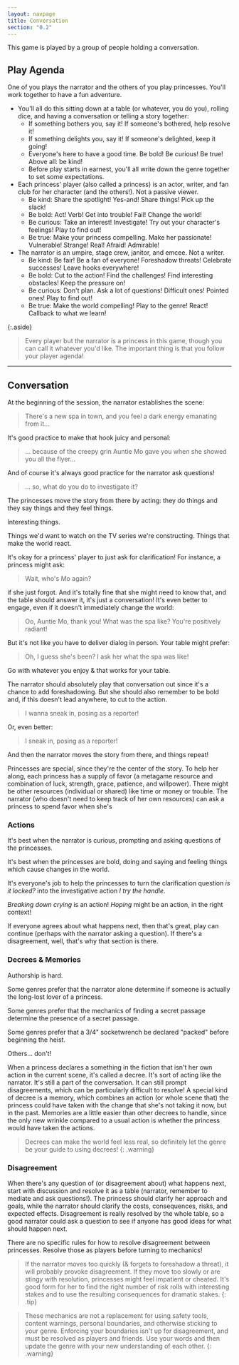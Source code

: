 ```yaml
---
layout: navpage
title: Conversation
section: "0.2"
---
```

This game is played by a group of people holding a conversation.

## Play Agenda

One of you plays the narrator and the others of you play princesses. You'll work together to have a fun adventure.
* You'll all do this sitting down at a table (or whatever, you do you), rolling dice, and having a conversation or telling a story together:
  * If something bothers you, say it! If someone's bothered, help resolve it!
  * If something delights you, say it! If someone's delighted, keep it going!
  * Everyone's here to have a good time. Be bold! Be curious! Be true! Above all: be kind!
  * Before play starts in earnest, you'll all write down the genre together to set some expectations.
* Each princess' player (also called a princess) is an actor, writer, and fan club for her character (and the others!). Not a passive viewer.
  * Be kind: Share the spotlight! Yes-and! Share things! Pick up the slack!
  * Be bold: Act! Verb! Get into trouble! Fail! Change the world!
  * Be curious: Take an interest! Investigate! Try out your character's feelings! Play to find out!
  * Be true: Make your princess compelling. Make her passionate! Vulnerable! Strange! Real! Afraid! Admirable!
* The narrator is an umpire, stage crew, janitor, and emcee. Not a writer.
  * Be kind: Be fair! Be a fan of everyone! Foreshadow threats! Celebrate successes! Leave hooks everywhere!
  * Be bold: Cut to the action! Find the challenges! Find interesting obstacles! Keep the pressure on!
  * Be curious: Don't plan. Ask a lot of questions! Difficult ones! Pointed ones! Play to find out!
  * Be true: Make the world compelling! Play to the genre! React! Callback to what we learn!

{:.aside}
> Every player but the narrator is a princess in this game, though you can call it whatever you'd like.
> The important thing is that you follow your player agenda!

---
## Conversation

At the beginning of the session, the narrator establishes the scene:
> There's a new spa in town, and you feel a dark energy emanating from it...

It's good practice to make that hook juicy and personal:
> ... because of the creepy grin Auntie Mo gave you when she showed you all the flyer...

And of course it's always good practice for the narrator ask questions!
> ... so, what do you do to investigate it?

The princesses move the story from there by acting:
they do things and they say things and they feel things.

Interesting things.

Things we'd want to watch on the TV series we're constructing.
Things that make the world react.

It's okay for a princess' player to just ask for clarification! For instance, a princess might ask:
> Wait, who's Mo again?

if she just forgot.
And it's totally fine that she might need to know that, and the table should answer it, it's just a conversation!
It's even better to engage, even if it doesn't immediately change the world:
> Oo, Auntie Mo, thank you! What was the spa like? You're positively radiant!

But it's not like you have to deliver dialog in person. Your table might prefer:
> Oh, I guess she's been? I ask her what the spa was like!

Go with whatever you enjoy & that works for your table.

The narrator should absolutely play that conversation out since it's a chance to add foreshadowing.
But she should also remember to be bold and, if this doesn't lead anywhere, to cut to the action.
> I wanna sneak in, posing as a reporter!

Or, even better:
> I sneak in, posing as a reporter!

And then the narrator moves the story from there, and things repeat!

Princesses are special, since they're the center of the story.
To help her along, each princess has a supply of favor (a metagame resource and combination of luck, strength, grace, patience, and willpower).
There might be other resources (individual or shared) like time or money or trouble.
The narrator (who doesn't need to keep track of her own resources) can ask a princess to spend favor when she's 

### Actions

It's best when the narrator is curious, prompting and asking questions of the princesses.

It's best when the princesses are bold, doing and saying and feeling things which cause changes in the world.

It's everyone's job to help the princesses to turn the clarification question _is it locked?_ into the investigative action _I try the handle_.

_Breaking down crying_ is an action! _Hoping_ might be an action, in the right context!

If everyone agrees about what happens next, then that's great, play can continue (perhaps with the narrator asking a question).
If there's a disagreement, well, that's why that section is there.

### Decrees & Memories

Authorship is hard.

Some genres prefer that the narrator alone determine if someone is actually the long-lost lover of a princess.

Some genres prefer that the mechanics of finding a secret passage determine the presence of a secret passage.

Some genres prefer that a 3/4" socketwrench be declared "packed" before beginning the heist.

Others... don't!

When a princess declares a something in the fiction that isn't her own action in the current scene, it's called a decree.
It's sort of acting like the narrator.
It's still a part of the conversation.
It can still prompt disagreements, which can be particularly difficult to resolve!
A special kind of decree is a memory, which combines an action (or whole scene that) the princess could have taken with the change that she's not taking it now, but in the past.
Memories are a little easier than other decrees to handle, since the only new wrinkle compared to a usual action is whether the princess would have taken the actions.

> Decrees can make the world feel less real, so definitely let the genre be your guide to using decrees!
{: .warning}

### Disagreement

When there's any question of (or disagreement about) what happens next, start with discussion and resolve it as a table
(narrator, remember to mediate and ask questions!).
The princess should clarify her approach and goals, while the narrator should clarify the costs, consequences, risks, and expected effects.
Disagreement is really resolved by the whole table, so a good narrator could ask a question to see if anyone has good ideas for what should happen next.

There are no specific rules for how to resolve disagreement between princesses.
Resolve those as players before turning to mechanics!

> If the narrator moves too quickly (& forgets to foreshadow a threat), it will probably provoke disagreement.
> If they move too slowly or are stingy with resolution, princesses might feel impatient or cheated.
> It's good form for her to find the right number of risk rolls with interesting stakes and to use the resulting consequences for dramatic stakes.
{: .tip}

> These mechanics are not a replacement for using safety tools,
> content warnings, personal boundaries, and otherwise sticking to your genre.
> Enforcing your boundaries isn't up for disagreement, and must be resolved as players and friends.
> Use your words and then update the genre with your new understanding of each other.
{: .warning}
